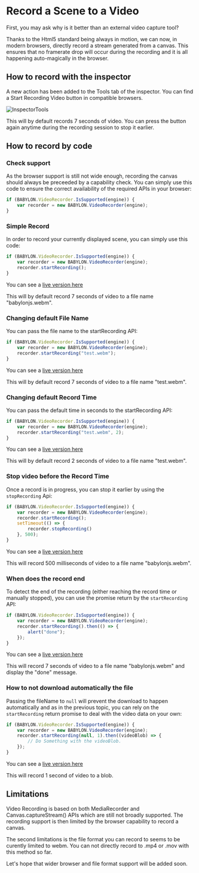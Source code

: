# Record a Scene to a Video

First, you may ask why is it better than an external video capture tool?

Thanks to the Html5 standard being always in motion, we can now, in modern browsers, directly record a stream generated from a canvas. This ensures that no framerate drop will occur during the recording and it is all happening auto-magically in the browser.

## How to record with the inspector 
A new action has been added to the Tools tab of the inspector. You can find a Start Recording Video button in compatible browsers.

![InspectorTools](/img/How_To/scene/inspectorVideoRecorder.png)

This will by default records 7 seconds of video. You can press the button again anytime during the recording session to stop it earlier.

## How to record by code

### Check support
As the browser support is still not wide enough, recording the canvas should always be preceeded by a capability check. You can simply use this code to ensure the correct availability of the required APIs in your browser:

```javascript
if (BABYLON.VideoRecorder.IsSupported(engine)) {
    var recorder = new BABYLON.VideoRecorder(engine);
}
```

### Simple Record
In order to record your currently displayed scene, you can simply use this code:

```javascript
if (BABYLON.VideoRecorder.IsSupported(engine)) {
    var recorder = new BABYLON.VideoRecorder(engine);
    recorder.startRecording();
}
```

You can see a [live version here](https://www.babylonjs-playground.com/#47H64G)

This will by default record 7 seconds of video to a file name "babylonjs.webm".

### Changing default File Name
You can pass the file name to the startRecording API:

```javascript
if (BABYLON.VideoRecorder.IsSupported(engine)) {
    var recorder = new BABYLON.VideoRecorder(engine);
    recorder.startRecording("test.webm");
}
```

You can see a [live version here](https://www.babylonjs-playground.com/#47H64G#1)

This will by default record 7 seconds of video to a file name "test.webm".

### Changing default Record Time
You can pass the default time in seconds to the startRecording API:

```javascript
if (BABYLON.VideoRecorder.IsSupported(engine)) {
    var recorder = new BABYLON.VideoRecorder(engine);
    recorder.startRecording("test.webm", 2);
}
```

You can see a [live version here](https://www.babylonjs-playground.com/#47H64G#2)

This will by default record 2 seconds of video to a file name "test.webm".

### Stop video before the Record Time
Once a record is in progress, you can stop it earlier by using the  `stopRecording` Api:

```javascript
if (BABYLON.VideoRecorder.IsSupported(engine)) {
    var recorder = new BABYLON.VideoRecorder(engine);
    recorder.startRecording();
    setTimeout(() => {
        recorder.stopRecording()
    }, 500);
}
```

You can see a [live version here](https://www.babylonjs-playground.com/#47H64G#3)

This will record 500 milliseconds of video to a file name "babylonjs.webm".

### When does the record end
To detect the end of the recording (either reaching the record time or manually stopped), you can use the promise return by the `startRecording` API:

```javascript
if (BABYLON.VideoRecorder.IsSupported(engine)) {
    var recorder = new BABYLON.VideoRecorder(engine);
    recorder.startRecording().then(() => {
        alert("done");
    });
}
```

You can see a [live version here](https://www.babylonjs-playground.com/#47H64G#4)

This will record 7 seconds of video to a file name "babylonjs.webm" and display the "done" message.

### How to not download automatically the file
Passing the fileName to `null` will prevent the download to happen automatically and as in the previous topic, you can rely on the `startRecording` return promise to deal with the video data on your own:

```javascript
if (BABYLON.VideoRecorder.IsSupported(engine)) {
    var recorder = new BABYLON.VideoRecorder(engine);
    recorder.startRecording(null, 1).then((videoBlob) => {
        // Do Something with the videoBlob.
    });
}
```

You can see a [live version here](https://www.babylonjs-playground.com/#47H64G#5)

This will record 1 second of video to a blob.

## Limitations
Video Recording is based on both MediaRecorder and Canvas.captureStream() APIs which are still not broadly supported. The recording support is then limited by the browser capability to record a canvas.

The second limitations is the file format you can record to seems to be curently limited to webm. You can not directly record to .mp4 or .mov with this method so far. 

Let's hope that wider browser and file format support will be added soon.